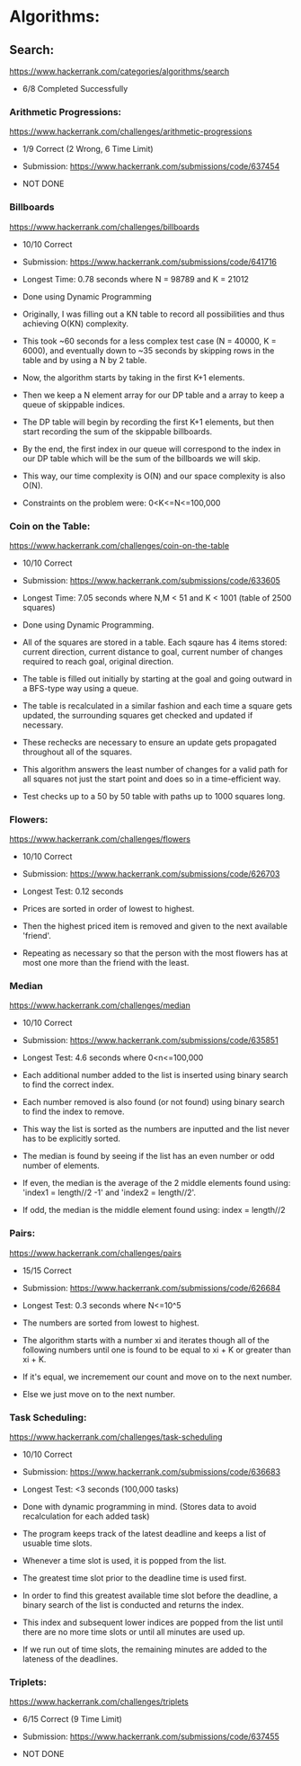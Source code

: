 # Algorithms:

## Search:
https://www.hackerrank.com/categories/algorithms/search

- 6/8 Completed Successfully

### Arithmetic Progressions:
https://www.hackerrank.com/challenges/arithmetic-progressions

- 1/9 Correct (2 Wrong, 6 Time Limit)
- Submission: https://www.hackerrank.com/submissions/code/637454

- NOT DONE

### Billboards
https://www.hackerrank.com/challenges/billboards

- 10/10 Correct
- Submission: https://www.hackerrank.com/submissions/code/641716
- Longest Time: 0.78 seconds where N = 98789 and K = 21012

- Done using Dynamic Programming
- Originally, I was filling out a KN table to record all possibilities and thus achieving O(KN) complexity.
- This took ~60 seconds for a less complex test case (N = 40000, K = 6000), and eventually down to ~35 seconds by skipping rows in the table and by using a N by 2 table.
- Now, the algorithm starts by taking in the first K+1 elements.
- Then we keep a N element array for our DP table and a array to keep a queue of skippable indices.
- The DP table will begin by recording the first K+1 elements, but then start recording the sum of the skippable billboards.
- By the end, the first index in our queue will correspond to the index in our DP table which will be the sum of the billboards we will skip.
- This way, our time complexity is O(N) and our space complexity is also O(N).
- Constraints on the problem were: 0<K<=N<=100,000

### Coin on the Table:
https://www.hackerrank.com/challenges/coin-on-the-table

- 10/10 Correct
- Submission: https://www.hackerrank.com/submissions/code/633605
- Longest Time: 7.05 seconds where N,M < 51 and K < 1001 (table of 2500 squares)

- Done using Dynamic Programming.
- All of the squares are stored in a table. Each sqaure has 4 items stored: current direction, current distance to goal, current number of changes required to reach goal, original direction.
- The table is filled out initially by starting at the goal and going outward in a BFS-type way using a queue.
- The table is recalculated in a similar fashion and each time a square gets updated, the surrounding squares get checked and updated if necessary.
- These rechecks are necessary to ensure an update gets propagated throughout all of the squares.
- This algorithm answers the least number of changes for a valid path for all squares not just the start point and does so in a time-efficient way.
- Test checks up to a 50 by 50 table with paths up to 1000 squares long.

### Flowers:
https://www.hackerrank.com/challenges/flowers

- 10/10 Correct
- Submission: https://www.hackerrank.com/submissions/code/626703
- Longest Test: 0.12 seconds

- Prices are sorted in order of lowest to highest.
- Then the highest priced item is removed and given to the next available 'friend'.
- Repeating as necessary so that the person with the most flowers has at most one more than the friend with the least.

### Median
https://www.hackerrank.com/challenges/median

- 10/10 Correct
- Submission: https://www.hackerrank.com/submissions/code/635851
- Longest Test: 4.6 seconds where 0<n<=100,000

- Each additional number added to the list is inserted using binary search to find the correct index.
- Each number removed is also found (or not found) using binary search to find the index to remove.
- This way the list is sorted as the numbers are inputted and the list never has to be explicitly sorted.
- The median is found by seeing if the list has an even number or odd number of elements.
- If even, the median is the average of the 2 middle elements found using: 'index1 = length//2 -1' and 'index2 = length//2'.
- If odd, the median is the middle element found using: index = length//2

### Pairs:
https://www.hackerrank.com/challenges/pairs

- 15/15 Correct
- Submission: https://www.hackerrank.com/submissions/code/626684
- Longest Test: 0.3 seconds where N<=10^5

- The numbers are sorted from lowest to highest.
- The algorithm starts with a number xi and iterates though all of the following numbers until one is found to be equal to xi + K or greater than xi + K.
- If it's equal, we incremement our count and move on to the next number.
- Else we just move on to the next number.

### Task Scheduling:
https://www.hackerrank.com/challenges/task-scheduling

- 10/10 Correct
- Submission: https://www.hackerrank.com/submissions/code/636683
- Longest Test: <3 seconds (100,000 tasks)

- Done with dynamic programming in mind. (Stores data to avoid recalculation for each added task)
- The program keeps track of the latest deadline and keeps a list of usuable time slots.
- Whenever a time slot is used, it is popped from the list.
- The greatest time slot prior to the deadline time is used first.
- In order to find this greatest available time slot before the deadline, a binary search of the list is conducted and returns the index.
- This index and subsequent lower indices are popped from the list until there are no more time slots or until all minutes are used up.
- If we run out of time slots, the remaining minutes are added to the lateness of the deadlines.

### Triplets:
https://www.hackerrank.com/challenges/triplets

- 6/15 Correct (9 Time Limit)
- Submission: https://www.hackerrank.com/submissions/code/637455

- NOT DONE
